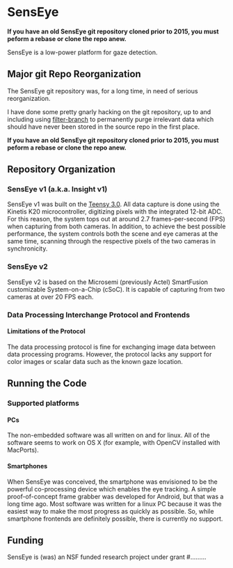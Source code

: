 # SensEye

**If you have an old SensEye git repository cloned prior to 2015, you must peform a rebase or clone the repo anew.**

SensEye is a low-power platform for gaze detection.

## Major git Repo Reorganization

The SensEye git repository was, for a long time, in need of serious reorganization.

I have done some pretty gnarly hacking on the git repository, up to and including using <a href="https://help.github.com/articles/remove-sensitive-data/">filter-branch</a> to permanently purge irrelevant data which should have never been stored in the source repo in the first place.

**If you have an old SensEye git repository cloned prior to 2015, you must peform a rebase or clone the repo anew.**

## Repository Organization

### SensEye v1 (a.k.a. Insight v1)

SensEye v1 was built on the <a href="https://www.pjrc.com/teensy/teensy31.html">Teensy 3.0</a>.  All data capture is done using the Kinetis K20 microcontroller, digitizing pixels with the integrated 12-bit ADC.  For this reason, the system tops out at around 2.7 frames-per-second (FPS) when capturing from both cameras.  In addition, to achieve the best possible performance, the system controls both the scene and eye cameras at the same time, scanning through the respective pixels of the two cameras in synchronicity.

### SensEye v2

SensEye v2 is based on the Microsemi (previously Actel) SmartFusion customizable System-on-a-Chip (cSoC).  It is capable of capturing from two cameras at over 20 FPS each.

### Data Processing Interchange Protocol and Frontends

#### Limitations of the Protocol

The data processing protocol is fine for exchanging image data between data processing programs.  However, the protocol lacks any support for color images or scalar data such as the known gaze location.

## Running the Code

### Supported platforms

#### PCs

The non-embedded software was all written on and for linux.  All of the software seems to work on OS X (for example, with OpenCV installed with MacPorts).

#### Smartphones

When SensEye was conceived, the smartphone was envisioned to be the powerful co-processing device which enables the eye tracking.  A simple proof-of-concept frame grabber was developed for Android, but that was a long time ago.  Most software was written for a linux PC because it was the easiest way to make the most progress as quickly as possible.  So, while smartphone frontends are definitely possible, there is currently no support.

## Funding

SensEye is (was) an NSF funded research project under grant #.........